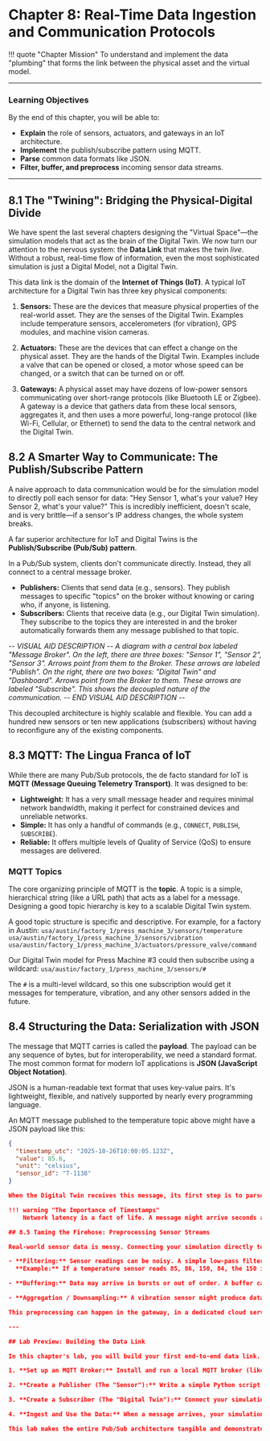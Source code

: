 # Chapter 8: Real-Time Data Ingestion and Communication Protocols

!!! quote "Chapter Mission"
    To understand and implement the data "plumbing" that forms the link between the physical asset and the virtual model.

---

### Learning Objectives

By the end of this chapter, you will be able to:

*   **Explain** the role of sensors, actuators, and gateways in an IoT architecture.
*   **Implement** the publish/subscribe pattern using MQTT.
*   **Parse** common data formats like JSON.
*   **Filter, buffer, and preprocess** incoming sensor data streams.

---

## 8.1 The "Twining": Bridging the Physical-Digital Divide

We have spent the last several chapters designing the "Virtual Space"—the simulation models that act as the brain of the Digital Twin. We now turn our attention to the nervous system: the **Data Link** that makes the twin *live*. Without a robust, real-time flow of information, even the most sophisticated simulation is just a Digital Model, not a Digital Twin.

This data link is the domain of the **Internet of Things (IoT)**. A typical IoT architecture for a Digital Twin has three key physical components:

1.  **Sensors:** These are the devices that measure physical properties of the real-world asset. They are the senses of the Digital Twin. Examples include temperature sensors, accelerometers (for vibration), GPS modules, and machine vision cameras.

2.  **Actuators:** These are the devices that can effect a change on the physical asset. They are the hands of the Digital Twin. Examples include a valve that can be opened or closed, a motor whose speed can be changed, or a switch that can be turned on or off.

3.  **Gateways:** A physical asset may have dozens of low-power sensors communicating over short-range protocols (like Bluetooth LE or Zigbee). A gateway is a device that gathers data from these local sensors, aggregates it, and then uses a more powerful, long-range protocol (like Wi-Fi, Cellular, or Ethernet) to send the data to the central network and the Digital Twin.

## 8.2 A Smarter Way to Communicate: The Publish/Subscribe Pattern

A naive approach to data communication would be for the simulation model to directly poll each sensor for data: "Hey Sensor 1, what's your value? Hey Sensor 2, what's your value?" This is incredibly inefficient, doesn't scale, and is very brittle—if a sensor's IP address changes, the whole system breaks.

A far superior architecture for IoT and Digital Twins is the **Publish/Subscribe (Pub/Sub) pattern**.

In a Pub/Sub system, clients don't communicate directly. Instead, they all connect to a central message broker.
*   **Publishers:** Clients that send data (e.g., sensors). They publish messages to specific "topics" on the broker without knowing or caring who, if anyone, is listening.
*   **Subscribers:** Clients that receive data (e.g., our Digital Twin simulation). They subscribe to the topics they are interested in and the broker automatically forwards them any message published to that topic.

*-- VISUAL AID DESCRIPTION --*
*A diagram with a central box labeled "Message Broker".
On the left, there are three boxes: "Sensor 1", "Sensor 2", "Sensor 3". Arrows point from them *to* the Broker. These arrows are labeled "Publish".
On the right, there are two boxes: "Digital Twin" and "Dashboard". Arrows point *from* the Broker to them. These arrows are labeled "Subscribe".
This shows the decoupled nature of the communication.*
*-- END VISUAL AID DESCRIPTION --*

This decoupled architecture is highly scalable and flexible. You can add a hundred new sensors or ten new applications (subscribers) without having to reconfigure any of the existing components.

## 8.3 MQTT: The Lingua Franca of IoT

While there are many Pub/Sub protocols, the de facto standard for IoT is **MQTT (Message Queuing Telemetry Transport)**. It was designed to be:

*   **Lightweight:** It has a very small message header and requires minimal network bandwidth, making it perfect for constrained devices and unreliable networks.
*   **Simple:** It has only a handful of commands (e.g., `CONNECT`, `PUBLISH`, `SUBSCRIBE`).
*   **Reliable:** It offers multiple levels of Quality of Service (QoS) to ensure messages are delivered.

### MQTT Topics
The core organizing principle of MQTT is the **topic**. A topic is a simple, hierarchical string (like a URL path) that acts as a label for a message. Designing a good topic hierarchy is key to a scalable Digital Twin system.

A good topic structure is specific and descriptive. For example, for a factory in Austin:
`usa/austin/factory_1/press_machine_3/sensors/temperature`
`usa/austin/factory_1/press_machine_3/sensors/vibration`
`usa/austin/factory_1/press_machine_3/actuators/pressure_valve/command`

Our Digital Twin model for Press Machine #3 could then subscribe using a wildcard:
`usa/austin/factory_1/press_machine_3/sensors/#`

The `#` is a multi-level wildcard, so this one subscription would get it messages for temperature, vibration, and any other sensors added in the future.

## 8.4 Structuring the Data: Serialization with JSON

The message that MQTT carries is called the **payload**. The payload can be any sequence of bytes, but for interoperability, we need a standard format. The most common format for modern IoT applications is **JSON (JavaScript Object Notation)**.

JSON is a human-readable text format that uses key-value pairs. It's lightweight, flexible, and natively supported by nearly every programming language.

An MQTT message published to the temperature topic above might have a JSON payload like this:

```json
{
  "timestamp_utc": "2025-10-26T10:00:05.123Z",
  "value": 85.6,
  "unit": "celsius",
  "sensor_id": "T-1138"
}

When the Digital Twin receives this message, its first step is to parse (or deserialize) this JSON string into a native data structure (like a Python dictionary or a Java object) so it can easily access the values for `timestamp_utc`, `value`, etc.

!!! warning "The Importance of Timestamps"
    Network latency is a fact of life. A message might arrive seconds after it was sent. It is critical that the sensor includes a timestamp in its payload. The Digital Twin should always use the timestamp from the payload to order events, not the time at which the message arrived at the simulation.

## 8.5 Taming the Firehose: Preprocessing Sensor Streams

Real-world sensor data is messy. Connecting your simulation directly to a raw sensor feed is a recipe for disaster. Before the data reaches the model, it needs to pass through a preprocessing layer.

- **Filtering:** Sensor readings can be noisy. A simple low-pass filter or a moving average can smooth out the data and prevent the simulation from overreacting to spurious spikes.  
  **Example:** If a temperature sensor reads 85, 86, 150, 84, the 150 is likely an error. A filter would discard or dampen this outlier.

- **Buffering:** Data may arrive in bursts or out of order. A buffer can temporarily store incoming messages and reorder them based on their payload timestamps before feeding them to the simulation in the correct sequence.

- **Aggregation / Downsampling:** A vibration sensor might produce data at 1000 Hz (1000 readings per second). This is far too much data for most simulation models to handle in real time. An aggregation step might calculate the Root Mean Square (RMS) value of the vibration over a one-second window and send only that single, meaningful value to the twin each second.

This preprocessing can happen in the gateway, in a dedicated cloud service, or in a software layer just before the simulation model itself.

---

## Lab Preview: Building the Data Link

In this chapter's lab, you will build your first end-to-end data link. This is a foundational skill for the rest of the course.

1. **Set up an MQTT Broker:** Install and run a local MQTT broker (like Mosquitto) on your machine. This will be the central hub for all communication.

2. **Create a Publisher (The "Sensor"):** Write a simple Python script that acts as a simulated temperature sensor. Every few seconds, it will generate a plausible temperature reading, package it into a JSON payload (including a timestamp), and **publish** it to a specific MQTT topic (e.g., `lab/sensor/temperature`).

3. **Create a Subscriber (The "Digital Twin"):** Connect your simulation model (e.g., in AnyLogic, Simulink, or another Python script) to the MQTT broker. Configure it to **subscribe** to the same topic.

4. **Ingest and Use the Data:** When a message arrives, your simulation will parse the JSON payload and use the value to update a parameter inside the running model. You will see the model's behavior change in real time, driven by your external "sensor" script.

This lab makes the entire Pub/Sub architecture tangible and demonstrates the core mechanism of "twinning" a model's state to an external data feed.
